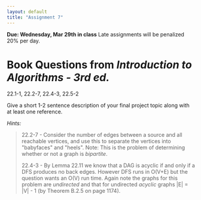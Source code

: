 ```yaml
---
layout: default
title: "Assignment 7"
---
```


**Due: Wednesday, Mar 29th in class** Late assignments will be penalized 20% per day.

Book Questions from *Introduction to Algorithms - 3rd ed.*
==========================================================

22.1-1, 22.2-7, 22.4-3, 22.5-2

Give a short 1-2 sentence description of your final project topic along with at least one reference.

*Hints:*

> 22.2-7 - Consider the number of edges between a source and all reachable vertices, and use this to separate the vertices into "babyfaces" and "heels". Note: This is the problem of determining whether or not a graph is *bipartite*.
>
> 22.4-3 - By Lemma 22.11 we know that a DAG is acyclic if and only if a DFS produces no back edges. However DFS runs in O(V+E) but the question wants an O(V) run time. Again note the graphs for this problem are *undirected* and that for undirected *acyclic* graphs \|E\| = \|V\| - 1 (by Theorem B.2.5 on page 1174).

